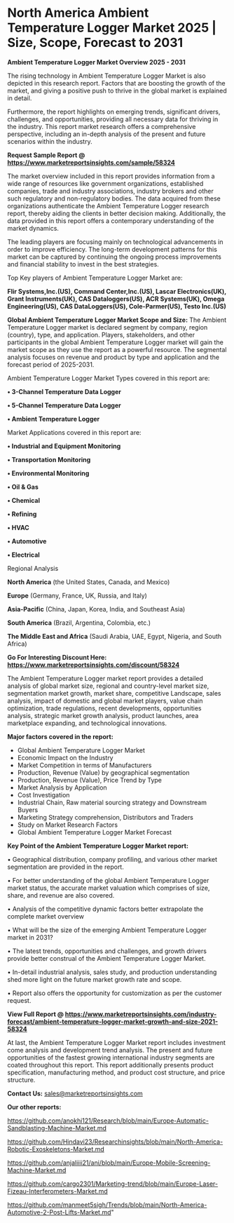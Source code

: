  # North America Ambient Temperature Logger Market 2025 | Size, Scope, Forecast to 2031

<Strong> Ambient Temperature Logger Market Overview 2025 - 2031</strong>

The rising technology in Ambient Temperature Logger Market is also depicted in this research report. Factors that are boosting the growth of the market, and giving a positive push to thrive in the global market is explained in detail.

Furthermore, the report highlights on emerging trends, significant drivers, challenges, and opportunities, providing all necessary data for thriving in the industry. This report market research offers a comprehensive perspective, including an in-depth analysis of the present and future scenarios within the industry.

<strong>Request Sample Report @ <a href=https://www.marketreportsinsights.com/sample/58324>https://www.marketreportsinsights.com/sample/58324</a></strong>

The market overview included in this report provides information from a wide range of resources like government organizations, established companies, trade and industry associations, industry brokers and other such regulatory and non-regulatory bodies. The data acquired from these organizations authenticate the Ambient Temperature Logger research report, thereby aiding the clients in better decision making. Additionally, the data provided in this report offers a contemporary understanding of the market dynamics.

The leading players are focusing mainly on technological advancements in order to improve efficiency. The long-term development patterns for this market can be captured by continuing the ongoing process improvements and financial stability to invest in the best strategies.

Top Key players of Ambient Temperature Logger Market are:

<strong>Flir Systems,Inc.(US), Command Center,Inc.(US), Lascar Electronics(UK), Grant Instruments(UK), CAS Dataloggers(US), ACR Systems(UK), Omega Engineering(US), CAS DataLoggers(US), Cole-Parmer(US), Testo Inc.(US)</strong>

<strong><b>Global Ambient Temperature Logger Market Scope and Size:</b></strong>
The Ambient Temperature Logger market is declared segment by company, region (country), type, and application. Players, stakeholders, and other participants in the global Ambient Temperature Logger market will gain the market scope as they use the report as a powerful resource. The segmental analysis focuses on revenue and product by type and application and the forecast period of 2025-2031.

Ambient Temperature Logger Market Types covered in this report are:

<strong>• 3-Channel Temperature Data Logger

• 5-Channel Temperature Data Logger

• Ambient Temperature Logger</strong>

Market Applications covered in this report are:

<strong>• Industrial and Equipment Monitoring

• Transportation Monitoring

• Environmental Monitoring

• Oil & Gas

• Chemical

• Refining

• HVAC

• Automotive

• Electrical</strong> 

Regional Analysis

<strong>North America</strong> (the United States, Canada, and Mexico)

<strong>Europe</strong> (Germany, France, UK, Russia, and Italy)

<strong>Asia-Pacific</strong> (China, Japan, Korea, India, and Southeast Asia)

<strong>South America</strong> (Brazil, Argentina, Colombia, etc.)

<strong>The Middle East and Africa</strong> (Saudi Arabia, UAE, Egypt, Nigeria, and South Africa)

<strong>Go For Interesting Discount Here: <a href=https://www.marketreportsinsights.com/discount/58324>https://www.marketreportsinsights.com/discount/58324</a></strong>

The Ambient Temperature Logger market report provides a detailed analysis of global market size, regional and country-level market size, segmentation market growth, market share, competitive Landscape, sales analysis, impact of domestic and global market players, value chain optimization, trade regulations, recent developments, opportunities analysis, strategic market growth analysis, product launches, area marketplace expanding, and technological innovations.

<strong><b>Major factors covered in the report:</b></strong>
<ul>
  <li>Global Ambient Temperature Logger Market </li>
  <li>Economic Impact on the Industry</li>
  <li>Market Competition in terms of Manufacturers</li>
  <li>Production, Revenue (Value) by geographical segmentation</li>
  <li>Production, Revenue (Value), Price Trend by Type</li>
  <li>Market Analysis by Application</li>
  <li>Cost Investigation</li>
  <li>Industrial Chain, Raw material sourcing strategy and Downstream Buyers</li>
  <li>Marketing Strategy comprehension, Distributors and Traders</li>
  <li>Study on Market Research Factors</li>
  <li>Global Ambient Temperature Logger Market Forecast</li>
</ul>

<strong><b>Key Point of the Ambient Temperature Logger Market report:</b></strong>

• Geographical distribution, company profiling, and various other market segmentation are provided in the report.

• For better understanding of the global Ambient Temperature Logger market status, the accurate market valuation which comprises of size, share, and revenue are also covered.

• Analysis of the competitive dynamic factors better extrapolate the complete market overview

• What will be the size of the emerging Ambient Temperature Logger market in 2031?

• The latest trends, opportunities and challenges, and growth drivers provide better construal of the Ambient Temperature Logger Market.

• In-detail industrial analysis, sales study, and production understanding shed more light on the future market growth rate and scope.

• Report also offers the opportunity for customization as per the customer request.

<strong><b>View Full Report @ <a href=https://www.marketreportsinsights.com/industry-forecast/ambient-temperature-logger-market-growth-and-size-2021-58324>https://www.marketreportsinsights.com/industry-forecast/ambient-temperature-logger-market-growth-and-size-2021-58324</a></b></strong>


At last, the Ambient Temperature Logger Market report includes investment come analysis and development trend analysis. The present and future opportunities of the fastest growing international industry segments are coated throughout this report. This report additionally presents product specification, manufacturing method, and product cost structure, and price structure.

<strong>Contact Us:</strong>
sales@marketreportsinsights.com

<strong>Our other reports:</strong>

<a href=https://github.com/anokhi121/Research/blob/main/Europe-Automatic-Sandblasting-Machine-Market.md>https://github.com/anokhi121/Research/blob/main/Europe-Automatic-Sandblasting-Machine-Market.md</a>

<a href=https://github.com/Hindavi23/Researchinsights/blob/main/North-America-Robotic-Exoskeletons-Market.md>https://github.com/Hindavi23/Researchinsights/blob/main/North-America-Robotic-Exoskeletons-Market.md</a>

<a href=https://github.com/anjaliiii21/ani/blob/main/Europe-Mobile-Screening-Machine-Market.md>https://github.com/anjaliiii21/ani/blob/main/Europe-Mobile-Screening-Machine-Market.md</a>

<a href=https://github.com/cargo2301/Marketing-trend/blob/main/Europe-Laser-Fizeau-Interferometers-Market.md>https://github.com/cargo2301/Marketing-trend/blob/main/Europe-Laser-Fizeau-Interferometers-Market.md</a>

<a href=https://github.com/manmeet5sigh/Trends/blob/main/North-America-Automotive-2-Post-Lifts-Market.md>https://github.com/manmeet5sigh/Trends/blob/main/North-America-Automotive-2-Post-Lifts-Market.md</a>"
